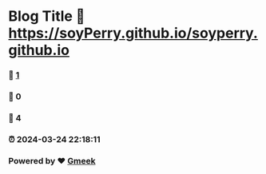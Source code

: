 # Blog Title :link: https://soyPerry.github.io/soyperry.github.io 
### :page_facing_up: [1](https://soyPerry.github.io/soyperry.github.io/tag.html) 
### :speech_balloon: 0 
### :hibiscus: 4 
### :alarm_clock: 2024-03-24 22:18:11 
### Powered by :heart: [Gmeek](https://github.com/Meekdai/Gmeek)
